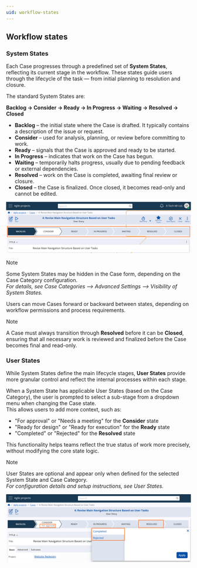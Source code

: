 ```yaml
---
uid: workflow-states
---
```


## Workflow states

### System States

Each Case progresses through a predefined set of **System States**, reflecting its current stage in the workflow. These states guide users through the lifecycle of the task — from initial planning to resolution and closure.

The standard System States are:

**Backlog → Consider → Ready → In Progress → Waiting → Resolved → Closed**

- **Backlog** – the initial state where the Case is drafted. It typically contains a description of the issue or request.
- **Consider** – used for analysis, planning, or review before committing to work.
- **Ready** – signals that the Case is approved and ready to be started.
- **In Progress** – indicates that work on the Case has begun.
- **Waiting** – temporarily halts progress, usually due to pending feedback or external dependencies.
- **Resolved** – work on the Case is completed, awaiting final review or closure.
- **Closed** – the Case is finalized. Once closed, it becomes read-only and cannot be edited.

![System States](pictures/system-states.png)

> [!Note]
> Some System States may be hidden in the Case form, depending on the Case Category configuration.  
> *For details, see Case Categories –> Advanced Settings –> Visibility of System States.*

Users can move Cases forward or backward between states, depending on workflow permissions and process requirements.

> [!Note]
> A Case must always transition through **Resolved** before it can be **Closed**, ensuring that all necessary work is reviewed and finalized before the Case becomes final and read-only.


### User States

While System States define the main lifecycle stages, **User States** provide more granular control and reflect the internal processes within each stage.

When a System State has applicable User States (based on the Case Category), the user is prompted to select a sub-stage from a dropdown menu when changing the Case state.  
This allows users to add more context, such as:

- "For approval" or "Needs a meeting" for the **Consider** state  
- "Ready for design" or "Ready for execution" for the **Ready** state  
- "Completed" or "Rejected" for the **Resolved** state

This functionality helps teams reflect the true status of work more precisely, without modifying the core state logic.

> [!Note]
> User States are optional and appear only when defined for the selected System State and Case Category.  
> *For configuration details and setup instructions, see User States.*

![User States](pictures/user-states.png)
